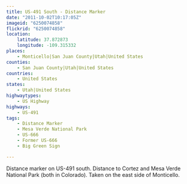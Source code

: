 ```yaml
---
title: US-491 South - Distance Marker
date: "2011-10-02T10:17:05Z"
imageid: "6250074858"
flickrid: "6250074858"
location:
    latitude: 37.872873
    longitude: -109.315332
places:
    - Monticello|San Juan County|Utah|United States
counties:
    - San Juan County|Utah|United States
countries:
    - United States
states:
    - Utah|United States
highwaytypes:
    - US Highway
highways:
    - US-491
tags:
    - Distance Marker
    - Mesa Verde National Park
    - US-666
    - Former US-666
    - Big Green Sign

---
```

Distance marker on US-491 south.  Distance to Cortez and Mesa Verde National Park (both in Colorado).  Taken on the east side of Monticello.